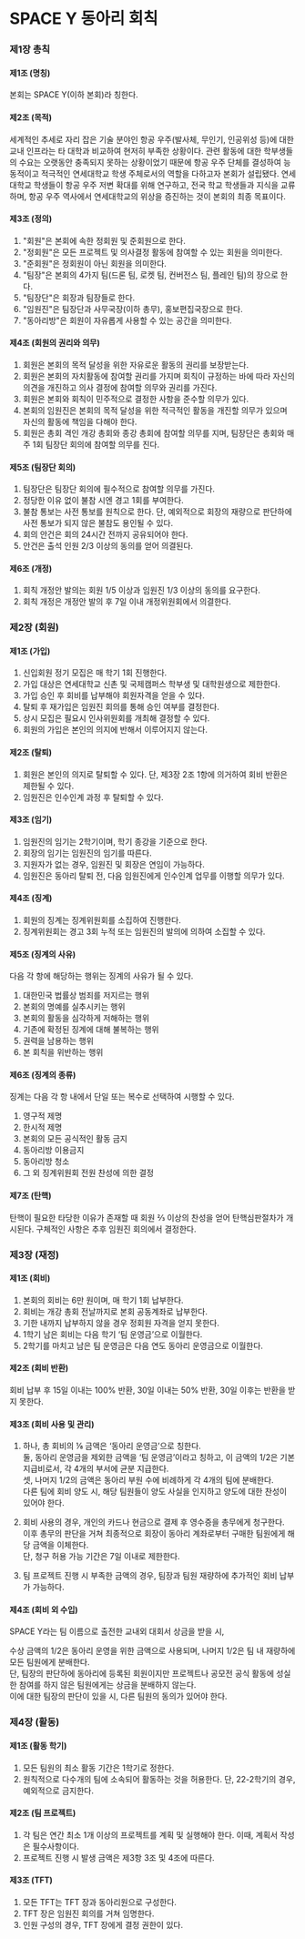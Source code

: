 <!-----
-주관
_SPACE Y 회칙 제정 TFT

- 업로드 주소
_https://github.com/SPACE-Yonsei/regulation

- 회의 일자
_2022년 06월 04일    1차 회의
_2022년 06월 27일    2차 회의
_2022년 07월 01일    3차 회의

-수정 및 업로드 일자
_2022년 10월 31일    (수정 & 업로드)
----->

# SPACE Y 동아리 회칙


### 제1장 총칙

#### 제1조 (명칭)

본회는 SPACE Y(이하 본회)라 칭한다.

#### 제2조 (목적)

세계적인 추세로 자리 잡은 기술 분야인 항공 우주(발사체, 무인기, 인공위성 등)에 대한 교내 인프라는 타 대학과 비교하여 현저히 부족한 상황이다. 관련 활동에 대한 학부생들의 수요는 오랫동안 충족되지 못하는 상황이었기 때문에 항공 우주 단체를 결성하여 능동적이고 적극적인 연세대학교 학생 주체로서의 역할을 다하고자 본회가 설립됐다.
연세대학교 학생들이 항공 우주 저변 확대를 위해 연구하고, 전국 학교 학생들과 지식을 교류하며, 항공 우주 역사에서 연세대학교의 위상을 증진하는 것이 본회의 최종 목표이다.

#### 제3조 (정의)

1. "회원"은 본회에 속한 정회원 및 준회원으로 한다.
2. "정회원"은 모든 프로젝트 및 의사결정 활동에 참여할 수 있는 회원을 의미한다.
3. "준회원"은 정회원이 아닌 회원을 의미한다.
4. "팀장"은 본회의 4가지 팀(드론 팀, 로켓 팀, 컨버전스 팀, 플레인 팀)의 장으로 한다.
5. "팀장단"은 회장과 팀장들로 한다.
6. "임원진"은 팀장단과 사무국장(이하 총무), 홍보편집국장으로 한다.
7. "동아리방"은 회원이 자유롭게 사용할 수 있는 공간을 의미한다.

#### 제4조 (회원의 권리와 의무)

1. 회원은 본회의 목적 달성을 위한 자유로운 활동의 권리를 보장받는다.
2. 회원은 본회의 자치활동에 참여할 권리를 가지며 회칙이 규정하는 바에 따라 자신의 의견을 개진하고 의사 결정에 참여할 의무와 권리를 가진다.
3. 회원은 본회와 회칙이 민주적으로 결정한 사항을 준수할 의무가 있다.
4. 본회의 임원진은 본회의 목적 달성을 위한 적극적인 활동을 개진할 의무가 있으며 자신의 활동에 책임을 다해야 한다.
5. 회원은 총회 격인 개강 총회와 종강 총회에 참여할 의무를 지며, 팀장단은 총회와 매주 1회 팀장단 회의에 참여할 의무를 진다.

#### 제5조 (팀장단 회의)

1. 팀장단은 팀장단 회의에 필수적으로 참여할 의무를 가진다.
2. 정당한 이유 없이 불참 시엔 경고 1회를 부여한다.
3. 불참 통보는 사전 통보를 원칙으로 한다. 단, 예외적으로 회장의 재량으로 판단하에 사전 통보가 되지 않은 불참도 용인될 수 있다.
4. 회의 안건은 회의 24시간 전까지 공유되어야 한다.
5. 안건은 출석 인원 2/3 이상의 동의를 얻어 의결된다.

#### 제6조 (개정)

1. 회칙 개정안 발의는 회원 1/5 이상과 임원진 1/3 이상의 동의를 요구한다.
2. 회칙 개정은 개정안 발의 후 7일 이내 개정위원회에서 의결한다.


### 제2장 (회원)

#### 제1조 (가입)

1. 신입회원 정기 모집은 매 학기 1회 진행한다.
2. 가입 대상은 연세대학교 신촌 및 국제캠퍼스 학부생 및 대학원생으로 제한한다.
3. 가입 승인 후 회비를 납부해야 회원자격을 얻을 수 있다.
4. 탈퇴 후 재가입은 임원진 회의를 통해 승인 여부를 결정한다.
5. 상시 모집은 필요시 인사위원회를 개최해 결정할 수 있다.
6. 회원의 가입은 본인의 의지에 반해서 이루어지지 않는다.

#### 제2조 (탈퇴)

1. 회원은 본인의 의지로 탈퇴할 수 있다. 단, 제3장 2조 1항에 의거하여 회비 반환은 제한될 수 있다.
2. 임원진은 인수인계 과정 후 탈퇴할 수 있다.

#### 제3조 (임기)

1. 임원진의 임기는 2학기이며, 학기 종강을 기준으로 한다. 
2. 회장의 임기는 임원진의 임기를 따른다.
3. 지원자가 없는 경우, 임원진 및 회장은 연임이 가능하다.
4. 임원진은 동아리 탈퇴 전, 다음 임원진에게 인수인계 업무를 이행할 의무가 있다.

#### 제4조 (징계)

1. 회원의 징계는 징계위원회를 소집하여 진행한다.
2. 징계위원회는 경고 3회 누적 또는 임원진의 발의에 의하여 소집할 수 있다.

#### 제5조 (징계의 사유)

다음 각 항에 해당하는 행위는 징계의 사유가 될 수 있다.

1. 대한민국 법률상 범죄를 저지르는 행위
2. 본회의 명예를 실추시키는 행위
3. 본회의 활동을 심각하게 저해하는 행위
4. 기존에 확정된 징계에 대해 불복하는 행위
5. 권력을 남용하는 행위
6. 본 회칙을 위반하는 행위

#### 제6조 (징계의 종류)

징계는 다음 각 항 내에서 단일 또는 복수로 선택하여 시행할 수 있다.

1. 영구적 제명
2. 한시적 제명
3. 본회의 모든 공식적인 활동 금지
4. 동아리방 이용금지
5. 동아리방 청소
6. 그 외 징계위원회 전원 찬성에 의한 결정

#### 제7조 (탄핵)

탄핵이 필요한 타당한 이유가 존재할 때 회원 ⅔ 이상의 찬성을 얻어 탄핵심판절차가 개시된다. 구체적인 사항은 추후 임원진 회의에서 결정한다.


### 제3장 (재정)

#### 제1조 (회비)

1. 본회의 회비는 6만 원이며, 매 학기 1회 납부한다.
2. 회비는 개강 총회 전날까지로 본회 공동계좌로 납부한다.
3. 기한 내까지 납부하지 않을 경우 정회원 자격을 얻지 못한다.
4. 1학기 남은 회비는 다음 학기 ‘팀 운영금’으로 이월한다.
5. 2학기를 마치고 남은 팀 운영금은 다음 연도 동아리 운영금으로 이월한다.

#### 제2조 (회비 반환)

회비 납부 후 15일 이내는 100% 반환, 30일 이내는 50% 반환, 30일 이후는 반환을 받지 못한다.

#### 제3조 (회비 사용 및 관리)

1. 하나, 총 회비의 ⅛ 금액은 ‘동아리 운영금’으로 칭한다. \
둘, 동아리 운영금을 제외한 금액을 ‘팀 운영금’이라고 칭하고, 이 금액의 1/2은 기본 지급비로서, 각 4개의 부서에 균분 지급한다. \
셋, 나머지 1/2의 금액은 동아리 부원 수에 비례하게 각 4개의 팀에 분배한다. \
다른 팀에 회비 양도 시, 해당 팀원들이 양도 사실을 인지하고 양도에 대한 찬성이 있어야 한다.

2. 회비 사용의 경우, 개인의 카드나 현금으로 결제 후 영수증을 총무에게 청구한다. \
이후 총무의 판단을 거쳐 최종적으로 회장이 동아리 계좌로부터 구매한 팀원에게 해당 금액을 이체한다. \
단, 청구 허용 가능 기간은 7일 이내로 제한한다.

3. 팀 프로젝트 진행 시 부족한 금액의 경우, 팀장과 팀원 재량하에 추가적인 회비 납부가 가능하다.

#### 제4조 (회비 외 수입)

SPACE Y라는 팀 이름으로 출전한 교내외 대회서 상금을 받을 시,

수상 금액의 1/2은 동아리 운영을 위한 금액으로 사용되며, 나머지 1/2은 팀 내 재량하에 모든 팀원에게 분배한다. \
단, 팀장의 판단하에 동아리에 등록된 회원이지만 프로젝트나 공모전 공식 활동에 성실한 참여를 하지 않은 팀원에게는 상금을 분배하지 않는다. \
이에 대한 팀장의 판단이 있을 시, 다른 팀원의 동의가 있어야 한다.


### 제4장 (활동)

#### 제1조 (활동 학기)

1. 모든 팀원의 최소 활동 기간은 1학기로 정한다.
2. 원칙적으로 다수개의 팀에 소속되어 활동하는 것을 허용한다. 단, 22-2학기의 경우, 예외적으로 금지한다.

#### 제2조 (팀 프로젝트)

1. 각 팀은 연간 최소 1개 이상의 프로젝트를 계획 및 실행해야 한다. 이때, 계획서 작성은 필수사항이다.
2. 프로젝트 진행 시 발생 금액은 제3항 3조 및 4조에 따른다.

#### 제3조 (TFT)

1. 모든 TFT는 TFT 장과 동아리원으로 구성한다.
2. TFT 장은 임원진 회의를 거쳐 임명한다.
3. 인원 구성의 경우, TFT 장에게 결정 권한이 있다.
